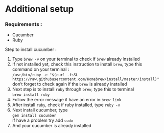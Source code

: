 <!DOCTYPE html>
<html>

<head>
  <meta charset="utf-8">
  <meta name="viewport" content="width=device-width, initial-scale=1.0">
  <title>Cucumber, Serenity Integration</title>
  <link rel="stylesheet" href="https://stackedit.io/style.css" />
</head>

<body class="stackedit">
  <div class="stackedit__html"><h1 id="additional-setup">Additional setup</h1>
<h3 id="requirements-">Requirements :</h3>
<ul>
<li>Cucumber</li>
<li>Ruby</li>
</ul>
<p>Step to install cucumber :</p>
<ol>
<li>Type <code>brew -v</code> on your terminal to check if <code>brew</code> already installed</li>
<li>If not installed yet, check this instruction to install <code>brew</code>, type this command on your terminal :<br>
<code>/usr/bin/ruby -e "$(curl -fsSL https://raw.githubusercontent.com/Homebrew/install/master/install)"</code><br>
don’t forget to check again if the <code>brew</code> is already installed</li>
<li>Next step is to install <code>ruby</code> through <code>brew</code>, type this to terminal<br>
<code>brew install ruby</code></li>
<li>Follow the error message if have an error in <code>brew link</code></li>
<li>After install <code>ruby</code>, check if ruby installed, type <code>ruby -v</code></li>
<li>Next install cucumber, type<br>
<code>gem install cucumber</code><br>
if have a problem try add <code>sudo</code></li>
<li>And your cucumber is already installed</li>
</ol>
</div>
</body>

</html>
